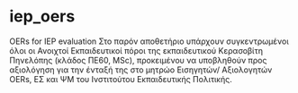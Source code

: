 # iep_oers
OERs for IEP evaluation
Στο παρόν αποθετήριο υπάρχουν συγκεντρωμένοι όλοι οι Ανοιχτοί Εκπαιδευτικοί πόροι της εκπαιδευτικού Κερασοβίτη Πηνελόπης (κλάδος ΠΕ60, MSc), προκειμένου να υποβληθούν προς αξιολόγηση για την ένταξή της στο μητρώο Εισηγητών/ Αξιολογητών OERs, ΕΣ και ΨΜ του Ινστιτούτου Εκπαιδευτικής Πολιτικής.
